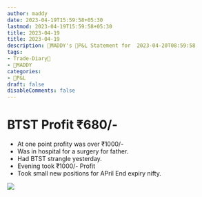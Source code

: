 ```yaml
---
author: maddy
date: 2023-04-19T15:59:58+05:30
lastmod: 2023-04-19T15:59:58+05:30
title: 2023-04-19
title: 2023-04-19
description: 🧔MADDY's 💸P&L Statement for  2023-04-20T08:59:58 
tags:
- Trade-Diary📗
- 🧔MADDY
categories: 
- 💸P&L
draft: false
disableComments: false
---
```

# BTST Profit ₹680/-

- At one point profity was over ₹1000/-
- Was in hospital for a surgery for father.
- Had BTST strangle yesterday.
- Evening took ₹1000/- Profit
- Took small new positions for APril End expiry nifty.

![](https://i.imgur.com/vQYoakx.png)

